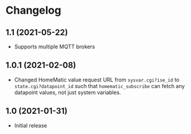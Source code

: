 # Changelog

## 1.1 (2021-05-22)
+ Supports multiple MQTT brokers

## 1.0.1 (2021-02-08)
+ Changed HomeMatic value request URL from `sysvar.cgi?ise_id` to `state.cgi?datapoint_id` such that `homematic_subscribe` can fetch any datapoint values, not just system variables.

## 1.0 (2021-01-31)
+ Initial release